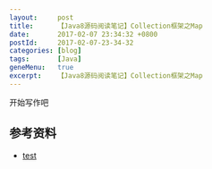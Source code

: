 ```yaml
---
layout:     post
title:      【Java8源码阅读笔记】Collection框架之Map
date:       2017-02-07 23:34:32 +0800
postId:     2017-02-07-23-34-32
categories: [blog]
tags:       [Java]
geneMenu:   true
excerpt:    【Java8源码阅读笔记】Collection框架之Map
---
```


开始写作吧

## 参考资料

* [test](test.html)

```java
```
